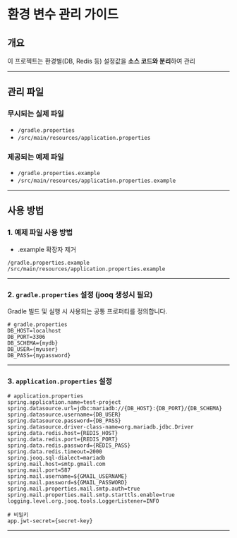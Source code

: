 # 환경 변수 관리 가이드

## 개요
이 프로젝트는 환경별(DB, Redis 등) 설정값을 **소스 코드와 분리**하여 관리

---

## 관리 파일

### 무시되는 실제 파일
- `/gradle.properties`  
- `/src/main/resources/application.properties`

### 제공되는 예제 파일
- `/gradle.properties.example`  
- `/src/main/resources/application.properties.example`

---

## 사용 방법

### 1. 예제 파일 사용 방법
 - .example 확장자 제거
```text
/gradle.properties.example
/src/main/resources/application.properties.example
```

---

### 2. `gradle.properties` 설정 (jooq 생성시 필요)
Gradle 빌드 및 실행 시 사용되는 공통 프로퍼티를 정의합니다.

```properties
# gradle.properties
DB_HOST=localhost
DB_PORT=3306
DB_SCHEMA={mydb}
DB_USER={myuser}
DB_PASS={mypassword}
```

---

### 3. `application.properties` 설정

```properties
# application.properties
spring.application.name=test-project
spring.datasource.url=jdbc:mariadb://{DB_HOST}:{DB_PORT}/{DB_SCHEMA}
spring.datasource.username={DB_USER}
spring.datasource.password={DB_PASS}
spring.datasource.driver-class-name=org.mariadb.jdbc.Driver
spring.data.redis.host={REDIS_HOST}
spring.data.redis.port={REDIS_PORT}
spring.data.redis.password={REDIS_PASS}
spring.data.redis.timeout=2000
spring.jooq.sql-dialect=mariadb
spring.mail.host=smtp.gmail.com
spring.mail.port=587
spring.mail.username=${GMAIL_USERNAME}
spring.mail.password=${GMAIL_PASSWORD}
spring.mail.properties.mail.smtp.auth=true
spring.mail.properties.mail.smtp.starttls.enable=true
logging.level.org.jooq.tools.LoggerListener=INFO

# 비밀키
app.jwt-secret={secret-key}
```

---

